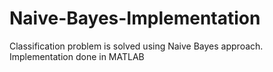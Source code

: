 # Naive-Bayes-Implementation
Classification problem is solved using Naive Bayes approach. Implementation done in MATLAB
